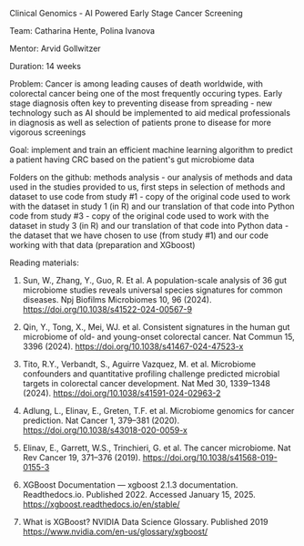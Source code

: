 Clinical Genomics - AI Powered Early Stage Cancer Screening

Team: Catharina Hente, Polina Ivanova

Mentor: Arvid Gollwitzer

Duration: 14 weeks


Problem: Cancer is among leading causes of death worldwide, with colorectal cancer being one of the most frequently occuring types. Early stage
          diagnosis often key to preventing disease from spreading - new technology such as AI should be implemented to aid medical professionals in
          diagnosis as well as selection of patients prone to disease for more vigorous screenings 
          
Goal: implement and train an efficient machine learning algorithm to predict a patient having CRC based on the patient's gut microbiome data

Folders on the github: methods analysis - our analysis of methods and data used in the studies provided to us, first steps in selection of methods and dataset to use
                       code from study #1 - copy of the original code used to work with the dataset in study 1 (in R) and our translation of that code into Python
                       code from study #3 - copy of the original code used to work with the dataset in study 3 (in R) and our translation of that code into Python
                       data - the dataset that we have chosen to use (from study #1) and our code working with that data (preparation and XGboost)




Reading materials:

1. Sun, W., Zhang, Y., Guo, R. Et al. A population-scale analysis of 36 gut microbiome studies reveals universal species signatures for common diseases. Npj Biofilms Microbiomes 10, 96 (2024). https://doi.org/10.1038/s41522-024-00567-9 

2. Qin, Y., Tong, X., Mei, WJ. et al. Consistent signatures in the human gut microbiome of old- and young-onset colorectal cancer. Nat Commun 15, 3396 (2024). https://doi.org/10.1038/s41467-024-47523-x 

3. Tito, R.Y., Verbandt, S., Aguirre Vazquez, M. et al. Microbiome confounders and quantitative profiling challenge predicted microbial targets in colorectal cancer development. Nat Med 30, 1339–1348 (2024). https://doi.org/10.1038/s41591-024-02963-2 

4. Adlung, L., Elinav, E., Greten, T.F. et al. Microbiome genomics for cancer prediction. Nat Cancer 1, 379–381 (2020). https://doi.org/10.1038/s43018-020-0059-x 

5. Elinav, E., Garrett, W.S., Trinchieri, G. et al. The cancer microbiome. Nat Rev Cancer 19, 371–376 (2019). https://doi.org/10.1038/s41568-019-0155-3
   
6. XGBoost Documentation — xgboost 2.1.3 documentation. Readthedocs.io. Published 2022. Accessed January 15, 2025. https://xgboost.readthedocs.io/en/stable/

7. What is XGBoost? NVIDIA Data Science Glossary. Published 2019 https://www.nvidia.com/en-us/glossary/xgboost/
‌
